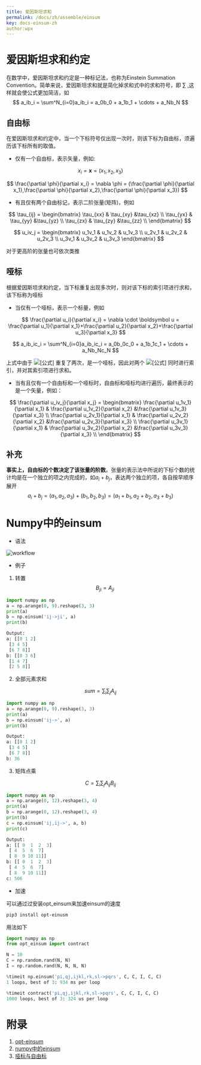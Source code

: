 ```yaml
---
title: 爱因斯坦求和
permalink: /docs/zh/assemble/einsum
key: docs-einsum-zh
author:wpx
---
```


# 爱因斯坦求和约定

在数学中，爱因斯坦求和约定是一种标记法，也称为Einstein Summation Convention。简单来说，爱因斯坦求和就是简化掉求和式中的求和符号，即 $\sum$  ,这样就会使公式更加简洁，如
$$
a_ib_i = \sum^N_{i=0}a_ib_i = a_0b_0 + a_1b_1 + \cdots + a_Nb_N
$$

## 自由标

在爱因斯坦求和约定中，当一个下标符号仅出现一次时，则该下标为自由标，须遍历该下标所有的取值。

- 仅有一个自由标，表示矢量，例如:

$$
x_i = \boldsymbol x =(x_1,x_2,x_3)
$$

$$
\frac{\partial \phi}{\partial x_i} = \nabla \phi = (\frac{\partial \phi}{\partial x_1},\frac{\partial \phi}{\partial x_2},\frac{\partial \phi}{\partial x_3})
$$

- 有且仅有两个自由标记，表示二阶张量(矩阵)，例如

$$
\tau_{ij} = 
\begin{bmatrix}
\tau_{xx} & \tau_{xy}  &\tau_{xz} \\
\tau_{yx} & \tau_{yy}  &\tau_{yz} \\
\tau_{zx} & \tau_{zy}  &\tau_{zz} \\
\end{bmatrix}
$$

$$
u_iv_j = 
\begin{bmatrix}
u_1v_1 & u_1v_2 & u_1v_3 \\
u_2v_1 & u_2v_2 & u_2v_3 \\
u_3v_1 & u_3v_2 & u_3v_3 
\end{bmatrix}
$$

对于更高阶的张量也可依次类推

## 哑标

根据爱因斯坦求和约定，当下标重复出现多次时，则对该下标的索引项进行求和，该下标称为哑标

- 当仅有一个哑标，表示一个标量，例如

$$
\frac{\partial u_i}{\partial x_i} = \nabla \cdot \boldsymbol u =  \frac{\partial u_1}{\partial x_1}+\frac{\partial u_2}{\partial x_2}+\frac{\partial u_3}{\partial x_3}
$$

$$
a_ib_ic_i = \sum^N_{i=0}a_ib_ic_i = a_0b_0c_0 + a_1b_1c_1 + \cdots + a_Nb_Nc_N
$$



上式中由于 ![[公式]](https://www.zhihu.com/equation?tex=i+) 重复了两次，是一个哑标，因此对两个 ![[公式]](https://www.zhihu.com/equation?tex=i) 同时进行索引，并对其索引项进行求和。

- 当有且仅有一个自由标和一个哑标时，自由标和哑标均进行遍历，最终表示的是一个矢量，例如：

$$
\frac{\partial u_iv_j}{\partial x_j} = 
\begin{bmatrix}
\frac{\partial u_1v_1}{\partial x_1}  & \frac{\partial u_1v_2}{\partial x_2}  &\frac{\partial u_1v_3}{\partial x_3} \\ 
\frac{\partial u_2v_1}{\partial x_1}  & \frac{\partial u_2v_2}{\partial x_2}  &\frac{\partial u_2v_3}{\partial x_3} \\ 
\frac{\partial u_3v_1}{\partial x_1}  & \frac{\partial u_3v_2}{\partial x_2}  &\frac{\partial u_3v_3}{\partial x_3} \\ 
\end{bmatrix}
$$

## 补充 

**事实上，自由标的个数决定了该张量的阶数**。张量的表示法中所说的下标个数的统计均是在一个独立的项之内完成的，如$a_i+b_j$，表达两个独立的项，各自按早顺序展开
$$
a_i + b_j = (a_1,a_2,a_3)+(b_1,b_2,b_3) = (a_1+b_1,a_2+b_2,a_3+b_3)
$$

# Numpy中的einsum

- 语法

<img src="./figures/einsum.png" alt="workflow" style="zoom:100%;" />

- 例子

1. 转置
$$
 B_{ji} = A_{ji}
$$

```python
import numpy as np
a = np.arange(0, 9).reshape(3, 3)
print(a)
b = np.einsum('ij->ji', a)
print(b)

Output:
a: [[0 1 2]
 [3 4 5]
 [6 7 8]]
b: [[0 3 6]
 [1 4 7]
 [2 5 8]]
```

2. 全部元素求和

$$
sum = \sum_i \sum_j A_{ij}
$$

```python
import numpy as np
a = np.arange(0, 9).reshape(3, 3)
print(a)
b = np.einsum('ij->', a)
print(b)

Output:
a: [[0 1 2]
 [3 4 5]
 [6 7 8]]
b: 36
```

3. 矩阵点乘

$$
C = \sum_i\sum_j A_{ij}B_{ij}
$$

```python
import numpy as np
a = np.arange(0, 12).reshape(3, 4)
print(a)
b = np.arange(0, 12).reshape(3, 4)
print(b)
c = np.einsum('ij,ij->', a, b)
print(c)

Output:
a: [[ 0  1  2  3]
 [ 4  5  6  7]
 [ 8  9 10 11]]
b: [[ 0  1  2  3]
 [ 4  5  6  7]
 [ 8  9 10 11]]
c: 506
```

- 加速

可以通过过安装opt_einsum来加速einsum的速度

```bash
pip3 install opt-einusm
```

用法如下

```python
import numpy as np
from opt_einsum import contract

N = 10
C = np.random.rand(N, N)
I = np.random.rand(N, N, N, N)

%timeit np.einsum('pi,qj,ijkl,rk,sl->pqrs', C, C, I, C, C)
1 loops, best of 3: 934 ms per loop

%timeit contract('pi,qj,ijkl,rk,sl->pqrs', C, C, I, C, C)
1000 loops, best of 3: 324 us per loop
```



# 附录

1. [opt-einsum](https://pypi.org/project/opt-einsum/)
1. [numpy中的einsum](https://zhuanlan.zhihu.com/p/74462893)
1. [哑标与自由标](https://zhuanlan.zhihu.com/p/136836158)
